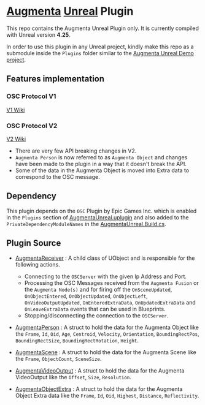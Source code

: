 # [Augmenta](https://www.augmenta-tech.com) [Unreal](https://www.unrealengine.com) Plugin

This repo contains the Augmenta Unreal Plugin only. It is currently compiled with Unreal version **4.25**.

In order to use this plugin in any Unreal project, kindly make this repo as a submodule inside the `Plugins` folder similar to the [Augmenta Unreal Demo project](https://github.com/Augmenta-tech/AugmentaUnreal-Demo).

## Features implementation

### OSC Protocol V1
[V1 Wiki](https://github.com/Augmenta-tech/Augmenta/wiki/Data)

### OSC Protocol V2
[V2 Wiki](https://github.com/Augmenta-tech/Augmenta/wiki/Data)
 - There are very few API breaking changes in V2.
 - `Augmenta Person` is now referred to as `Augmenta Object` and changes have been made to the plugin in a way that it doesn't break the API.
 - Some of the data in the Augmenta Object is moved into Extra data to correspond to the OSC message.

## Dependency

This plugin depends on the `OSC` Plugin by Epic Games Inc. which is enabled in the `Plugins` section of [AugmentaUnreal.uplugin](AugmentaUnreal.uplugin#L25) and also added to the `PrivateDependencyModuleNames` in the [AugmentaUnreal.Build.cs](Source/AugmentaUnreal/AugmentaUnreal.Build.cs#L42).

## Plugin Source

 - [AugmentaReceiver](Source/AugmentaUnreal/Public/AugmentaReceiver.h#L25) : A child class of UObject and is responsible for the following actions.
 	- Connecting to the `OSCServer` with the given Ip Address and Port.
	- Processing the OSC Messages received from the `Augmenta Fusion` or the `Augmenta Node(s)` and for firing off the `OnSceneUpdated`, `OnObjectEntered`, `OnObjectUpdated`, `OnObjectLeft`, `OnVideoOutputUpdated`, `OnEnteredExtraData`, `OnUpdatedExtraData` and `OnLeaveExtraData` events that can be used in Blueprints.
	- Stopping/disconnecting the connection to the `OSCServer`.

 - [AugmentaPerson](Source/AugmentaUnreal/Public/AugmentaData.h#L9) : A struct to hold the data for the Augmenta Object like the `Frame`, `Id`, `Oid`, `Age`, `Centroid`, `Velocity`, `Orientation`, `BoundingRectPos`, `BoundingRectSize`, `BoundingRectRotation`, `Height`.
 - [AugmentaScene](Source/AugmentaUnreal/Public/AugmentaData.h#L65) : A struct to hold the data for the Augmenta Scene like the `Frame`, `ObjectCount`, `SceneSize`.
 - [AugmentaVideoOutput](Source/AugmentaUnreal/Public/AugmentaData.h#L86) : A struct to hold the data for the Augmenta VideoOutput like the `Offset`, `Size`, `Resolution`.
 - [AugmentaObjectExtra](Source/AugmentaUnreal/Public/AugmentaData.h#L107) : A struct to hold the data for the Augmenta Object Extra data like the `Frame`, `Id`, `Oid`, `Highest`, `Distance`, `Reflectivity`.
